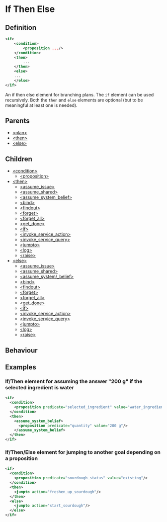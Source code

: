 # If Then Else
## Definition
```xml
<if>
    <condition>
        <proposition .../>
    </condition>
    <then>
        ...
    </then>
    <else>
    ...
    </else>
</if>
```

An if then else element for branching plans. The `if` element can be used recursively. Both the `then` and `else` elements are optional (but to be meaningful at least one is needed).

## Parents
- [<plan\>](/dialog-domain-description-definition/domain/children/plan)
- [<then\>](/dialog-domain-description-definition/domain/children/if)
- [<else\>](/dialog-domain-description-definition/domain/children/if)

## Children
- [<condition\>](/dialog-domain-description-definition/domain/children/if)
    - [<proposition\>](/dialog-domain-description-definition/domain/children/proposition)
- [<then\>](/dialog-domain-description-definition/domain/children/is_shared_fact)
    - [<assume\_issue\>](/dialog-domain-description-definition/domain/children/assume_issue)
    - [<assume\_shared\>](/dialog-domain-description-definition/domain/children/assume_shared)
    - [<assume\_system\_belief\>](/dialog-domain-description-definition/domain/children/assume_system_belief)
    - [<bind\>](/dialog-domain-description-definition/domain/children/bind)
    - [<findout\>](/dialog-domain-description-definition/domain/children/findout)
    - [<forget\>](/dialog-domain-description-definition/domain/children/forget)
    - [<forget_all\>](/dialog-domain-description-definition/domain/children/forget_all)
    - [<get\_done\>](/dialog-domain-description-definition/domain/children/get_done)
    - [<if\>](/dialog-domain-description-definition/domain/children/if)
    - [<invoke_service_action\>](/dialog-domain-description-definition/domain/children/invoke_service_action)
    - [<invoke_service_query\>](/dialog-domain-description-definition/domain/children/invoke_service_query)
    - [<jumpto\>](/dialog-domain-description-definition/domain/children/jumpto)
    - [<log\>](/dialog-domain-description-definition/domain/children/log)
    - [<raise\>](/dialog-domain-description-definition/domain/children/raise)
- [<else\>](/dialog-domain-description-definition/domain/children/proposition)
    - [<assume\_issue\>](/dialog-domain-description-definition/domain/children/assume_issue)
    - [<assume\_shared\>](/dialog-domain-description-definition/domain/children/assume_shared)
    - [<assume\_system/_belief\>](/dialog-domain-description-definition/domain/children/assume_system_belief)
    - [<bind\>](/dialog-domain-description-definition/domain/children/bind)
    - [<findout\>](/dialog-domain-description-definition/domain/children/findout)
    - [<forget\>](/dialog-domain-description-definition/domain/children/forget)
    - [<forget_all\>](/dialog-domain-description-definition/domain/children/forget_all)
    - [<get\_done\>](/dialog-domain-description-definition/domain/children/get_done)
    - [<if\>](/dialog-domain-description-definition/domain/children/if)
    - [<invoke_service_action\>](/dialog-domain-description-definition/domain/children/invoke_service_action)
    - [<invoke_service_query\>](/dialog-domain-description-definition/domain/children/invoke_service_query)
    - [<jumpto\>](/dialog-domain-description-definition/domain/children/jumpto)
    - [<log\>](/dialog-domain-description-definition/domain/children/log)
    - [<raise\>](/dialog-domain-description-definition/domain/children/raise)

## Behaviour


## Examples
### If/Then element for assuming the answer "200 g" if the selected ingredient is water

```xml
<if>
  <condition>
    <proposition predicate="selected_ingredient" value="water_ingredient"/>
  </condition>
  <then>
    <assume_system_belief>
      <proposition predicate="quantity" value="200 g"/>
    </assume_system_belief>
  </then>
</if>
```

### If/Then/Else element for jumping to another goal depending on a proposition

```xml
<if>
  <condition>
    <proposition predicate="sourdough_status" value="existing"/>
  </condition>
  <then>
    <jumpto action="freshen_up_sourdough"/>
  </then>
  <else>
    <jumpto action="start_sourdough"/>
  </else>
</if>
```
